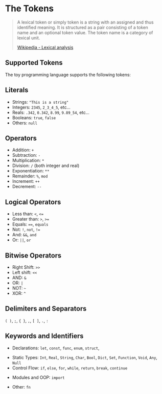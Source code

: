 # The Tokens

> A lexical token or simply token is a string with an assigned and thus identified meaning. It is structured as a pair consisting of a token name and an optional token value. The token name is a category of lexical unit.
>
> [Wikipedia - Lexical analysis](https://en.wikipedia.org/wiki/Lexical_analysis#Token)

## Supported Tokens
The toy programming language supports the following tokens:

## Literals
- Strings: `"This is a string"`
- Integers: `2345`, `2_3_4_5`, etc...
- Reals: `.342`, `0.342`, `8.99`, `9.89_54`, etc...
- Booleans: `true`, `false`
- Others: `null`

## Operators
- Addition: `+`
- Subtraction: `-`
- Multiplication: `*`
- Division: `/` (both integer and real)
- Exponentiation: `**`
- Remainder: `%`, `mod`
- Increment: `++`
- Decrement: `--`
<!-- - Range: `..` -->

## Logical Operators
- Less than: `<`, `<=`
- Greater than: `>`, `>=`
- Equals: `==`, `equals`
- Not: `!`, `not`, `!=`
- And: `&&`, `and`
- Or: `||`, `or`
<!-- - Type Checking: `is` -->
<!-- - Type Casting: `as` -->

## Bitwise Operators
- Right Shift: `>>`
- Left shift: `<<`
- AND: `&`
- OR: `|`
- NOT: `~`
- XOR: `^`

## Delimiters and Separators
`( )`, `;`, `{ }`, `,`, `[ ]`, `.`, `:`

## Keywords and Identifiers
- Declarations: `let`, `const`, `func`, `enum`, `struct`,
<!-- - Declarations: `let`, `const`, `func`, `class`, `enum`, `struct`, `interface` -->
- Static Types: `Int`, `Real`, `String`, `Char`, `Bool`, `Dict`, `Set`, `Function`, `Void`, `Any`, `Null`
- Control Flow: `if`, `else`, `for`, `while`, `return`, `break`, `continue`
<!-- - Logic Flow: `if`, `else`, `for`, `while`, `loop`, `break`, `continue` -->
- Modules and OOP: `import`
<!-- - Modules and OOP: `import`, `export`, `new`, `init`, `final`, `public`, `private`, `static`, `abstract`, `self`, `instanceof`, `implements`,
`extends`, `override`, `optional` -->
- Other: `fn`
<!-- - Other: `fn`, `async`, `await`, `yield` -->